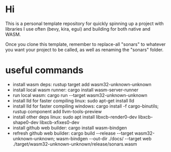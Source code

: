 # Hi

This is a personal template repository for quickly spinning up a project with libraries I use often (bevy, kira, egui) and building for both native and WASM.

Once you clone this template, remember to replace-all "sonars" to whatever you want your project to be called, as well as renaming the "sonars" folder.

# useful commands
- install wasm deps: rustup target add wasm32-unknown-unknown
- install local wasm runner: cargo install wasm-server-runner
- run local wasm: cargo run --target wasm32-unknown-unknown
- install lld for faster compiling linux: sudo apt-get install lld
- install lld for faster compiling windows: cargo install -f cargo-binutils; rustup component add llvm-tools-preview
- install other deps linux: sudo apt install libxcb-render0-dev libxcb-shape0-dev libxcb-xfixes0-dev
- install github web builder: cargo install wasm-bindgen
- refresh github web builder: cargo build --release --target wasm32-unknown-unknown; wasm-bindgen --out-dir ./docs/ --target web ./target/wasm32-unknown-unknown/release/sonars.wasm
